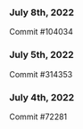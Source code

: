 ### July 8th, 2022

Commit #104034

### July 5th, 2022

Commit #314353


### July 4th, 2022

Commit #72281
